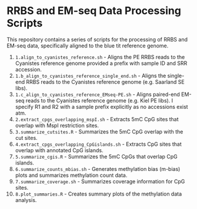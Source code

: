 # RRBS and EM-seq Data Processing Scripts

This repository contains a series of scripts for the processing of RRBS and EM-seq data, specifically aligned to the blue tit reference genome.

1. `1.align_to_cyanistes_reference.sh` - Aligns the PE RRBS reads to the Cyanistes reference genome provided a prefix with sample ID and SRR accession.
2. `1.b_align_to_cyanistes_reference_single_end.sh` - Aligns the single-end RRBS reads to the Cyanistes reference genome (e.g. Saarland SE libs).
3. `1.c_align_to_cyanistes_reference_EMseq-PE.sh` - Aligns paired-end EM-seq reads to the Cyanistes reference genome (e.g. Kiel PE libs). I specify R1 and R2 with a sample prefix explicitly as no accessions exist atm.
4. `2.extract_cpgs_overlapping_mspI.sh` - Extracts 5mC CpG sites that overlap with MspI restriction sites.
5. `3.summarize_cutsites.R` - Summarizes the 5mC CpG overlap with the cut sites.
6. `4.extract_cpgs_overlapping_CpGislands.sh` - Extracts CpG sites that overlap with annotated CpG islands.
7. `5.summarize_cgis.R` - Summarizes the 5mC CpGs that overlap CpG islands.
8. `6.summarize_counts_mbias.sh` - Generates methylation bias (m-bias) plots and summarizes methylation count data.
9. `7.summarize_coverage.sh` - Summarizes coverage information for CpG sites.
10. `8.plot_summaries.R` - Creates summary plots of the methylation data analysis.



